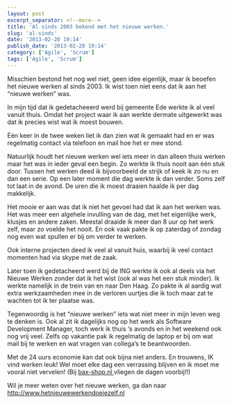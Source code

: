 ```yaml
---
layout: post
excerpt_separator: <!--more-->
title: 'Al sinds 2003 bekend met het nieuwe werken.'
slug: 'al-sinds'
date: '2013-02-20 19:14'
publish_date: '2013-02-20 19:14'
category: ['Agile', 'Scrum']
tags: ['Agile', 'Scrum']
---
```

Misschien bestond het nog wel niet, geen idee eigenlijk, maar ik beoefen het
nieuwe werken al sinds 2003. Ik wist toen niet eens dat ik aan het “nieuwe
werken” was.

In mijn tijd dat ik gedetacheeerd werd bij gemeente Ede werkte ik al veel
vanuit thuis. Omdat het project waar ik aan werkte dermate uitgewerkt was dat
ik precies wist wat ik moest bouwen.

Één keer in de twee weken liet ik dan zien wat ik gemaakt had en er was
regelmatig contact via telefoon en mail hoe het er mee stond.

Natuurlijk houdt het nieuwe werken wel iets meer in dan alleen thuis werken
maar het was in ieder geval een begin. Zo werkte ik thuis nooit aan één stuk
door. Tussen het werken deed ik bijvoorbeeld de strijk of keek ik zo nu en dan
een serie. Op een later moment die dag werkte ik dan verder. Soms zelf tot
laat in de avond. De uren die ik moest draaien haalde ik per dag makkelijk.

Het mooie er aan was dat ik niet het gevoel had dat ik aan het werken was. Het
was meer een algehele invulling van de dag, met het eigenlijke werk, klusjes
en andere zaken. Meestal draaide ik meer dan 8 uur op het werk zelf, maar zo
voelde het nooit. En ook vaak pakte ik op zaterdag of zondag nog even wat
spullen er bij om verder te werken.

Ook interne projecten deed ik veel al vanuit huis, waarbij ik veel contact
momenten had via skype met de zaak.

Later toen ik gedetacheerd werd bij de ING werkte ik ook al deels via het
Nieuwe Werken zonder dat ik het wist (ook al was het een stuk minder). Ik
werkte namelijk in de trein van en naar Den Haag. Zo pakte ik al aardig wat
extra werkzaamheden mee in de verloren uurtjes die ik toch maar zat te wachten
tot ik ter plaatse was.

Tegenwoordig is het “nieuwe werken” iets wat niet meer in mijn leven weg te
denken is. Ook al zit ik dagelijks nog op het werk als Software Development
Manager, toch werk ik thuis ‘s avonds en in het weekend ook nog vrij veel.
Zelfs op vakantie pak ik regelmatig de laptop er bij om wat mail bij te werken
en wat vragen van collega’s te beantwoorden.

Met de 24 uurs economie kan dat ook bijna niet anders. En trouwens, IK vind
werken leuk! Wel moet elke dag een verrassing blijven en ik moet me vooral
niet vervelen! (Bij [bax-shop.nl ](http://www.bax-shop.nl/)vliegen de dagen
voorbij!!)

Wil je meer weten over het nieuwe werken, ga dan naar
<http://www.hetnieuwewerkendoejezelf.nl>

